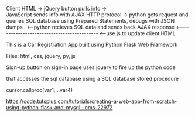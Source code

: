 

Client HTML -> 
   jQuery button pulls info ->  
         JavaScript sends info with AJAX HTTP protocol -> 
           python gets request and queries SQL database using Prepared Statements, debugs with JSON dumps  . 
     <--python recieves SQL data and sends back AJAX response   <------------------------------------------
<--use js to update client HTML 


This is a Car Registration App built using Python Flask Web Framework 



Files: html, css, jquery, py, js



Sign-up button on sign-in page uses jquery to fire up the python code



that accesses the sql database using a SQL database stored procedure 

cursor.callproc(var1,...var4)



https://code.tutsplus.com/tutorials/creating-a-web-app-from-scratch-using-python-flask-and-mysql--cms-22972
